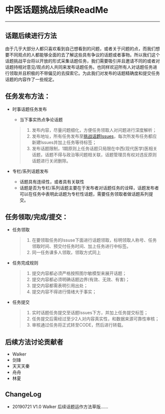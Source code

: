# 中医话题挑战后续ReadMe

-----------------

## 话题后续进行方法

由于几乎大部分人都只喜欢看到自己想看到的问题，或者关于问题的点，而我们想要不同观点的人都能够全面的去了解这些具有争议的话题或者事物。所以我们这个话题挑战平台将以开放的形式采集话题任务，我们需要吸引并且邀请不同的或者对话题持相对意见/观点的人共同来发布话题任务。也同样欢迎所有人对话题任务进行领取并且积极的不带偏见的去探索它。为此我们对发布的话题精确度和提交任务话题的内容作了一些规定。

## 任务发布方法：

- 时事话题任务发布
  - 当下事实热点争论话题
  > 1. 发布内容，尽量问题细化，方便任务领取人对问题进行深度解析；
  > 2. 发布地址，所有任务发布至[挑战话题Issues](https://github.com/DcyWalker/T.C.M_AND_W.M/issues)，每次所发布任务都应新建Issues并加上任务等待标签；
  > 3. 发布话题限制，1期原则上任务话题只局限在中西(现代医学)医相关话题，话题不得与政治等问题相关联，话题管理员有权对违反原则话题进行关闭删除。

- 专栏/系列话题发布
  - 话题具有连续性，或者具有关联性
  - 话题是否为专栏/系列话题主要在于发布者对话题任务的诠释，话题发布者可以在任务中表明此话题为专栏性话题，需要任务领取者做话题系列提交。

## 任务领取/完成/提交：

- 任务领取
  > 1. 在要领取任务的Issuse下面进行话题领取，标明领取人称号、任务领取时间、预交付任务时间、加上任务进行中标签。
  > 2. 同一任务课多人领取，领取方式同上

- 任务完成规则
  > 1. 提交内容都必须严格按照图尔敏模型来展开话题；
  > 2. 提交内容都必须明确话题边界(有效、无效、有害)；
  > 3. 提交内容都需表明引用出处；
  > 4. 提交内容不得进行情绪大于事实；

- 任务提交
  > 1. 实时话题任务提交至话题Issues下方，并加上任务提交标签；
  > 2. 任务提交后需经过至少2人对内容真实性，和数据来源可靠性审核；
  > 3. 审核通过任务将正式转至CODE，然后进行转载。

## 后续方法讨论贡献者
- Walker
- 剑锋
- 天天天秦
- 舟舟
- 林夏


## ChangeLog
- 20190721    V1.0    Walker    后续话题运作方法草版……
